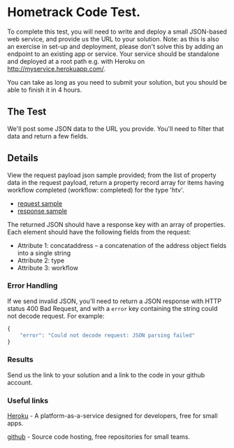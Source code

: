Hometrack Code Test.
==========================

To complete this test, you will need to write and deploy a small JSON-based web service, and provide us the URL to your solution. Note: as this is also an exercise in set-up and deployment, please don't solve this by adding an endpoint to an existing app or service. Your service should be standalone and deployed at a root path e.g. with Heroku on http://myservice.herokuapp.com/.

You can take as long as you need to submit your solution, but you should be able to finish it in 4 hours.

## The Test

We'll post some JSON data to the URL you provide. You'll need to filter that data and return a few fields.

## Details

View the request payload json sample provided; from the list of property data in the request payload, return a property record array for items having workflow completed (workflow: completed) for the type 'htv'.

* [request sample](hometrack-sample-request.json)
* [response sample](hometrack-sample-response.json)

The returned JSON should have a response key with an array of properties. Each element should have the following fields from the request:

* Attribute 1: concataddress – a concatenation of the address object fields into a single string
* Attribute 2: type
* Attribute 3: workflow

### Error Handling

If we send invalid JSON, you'll need to return a JSON response with HTTP status 400 Bad Request, and with a `error` key containing the string could not decode request. For example:

```javascript
{
    "error": "Could not decode request: JSON parsing failed"
}
```

### Results

Send us the link to your solution and a link to the code in your github account.

### Useful links

[Heroku](https://www.heroku.com/) - A platform-as-a-service designed for developers, free for small apps.

[github](https://github.com/) - Source code hosting, free repositories for small teams.